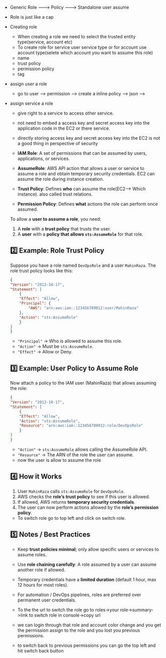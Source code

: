 * Generic Role ---> Policy ---> Standalone user assume
* Role is just like a cap
* Creating role
    * When creating a role we need to select the trusted entity type(service, account etc)
    * To create role for service user service type or for account use account type(selete which account you want to assume this role)
    * name
    * trust policy
    * permission policy
    * tag

* assign user a role
    * go to user --> permission --> create a inline policy --> json --> 

* assign service a role
    * give right to a service to access other service.
    * not need to embed a access key and secret access key into the application code in the EC2 or there service.
    * directly storing access key and secret access key into the EC2 is not a good thing in perspective of security

    * **IAM Role**: A set of permissions that can be assumed by users, applications, or services.
    * **AssumeRole**: AWS API action that allows a user or service to assume a role and obtain temporary security credentials.
        EC2 can assume the role during instance creation.
    * **Trust Policy**: Defines **who** can assume the role(EC2--> Which instance). also called trust relations.
    * **Permission Policy**: Defines **what** actions the role can perform once assumed.

    To allow a **user to assume a role**, you need:
    1. A **role** with a **trust policy** that trusts the user.
    2. A **user** with a **policy that allows `sts:AssumeRole`** for that role.

    ## 2️⃣ Example: Role Trust Policy
    Suppose you have a role named `DevOpsRole` and a user `MahinRaza`. The role trust policy looks like this:

    ```json
    {
    "Version": "2012-10-17",
    "Statement": [
        {
        "Effect": "Allow",
        "Principal": {
            "AWS": "arn:aws:iam::123456789012:user/MahinRaza"
        },
        "Action": "sts:AssumeRole"
        }
    ]
    }
    ```
    * `"Principal"` → Who is allowed to assume this role.
    * `"Action"` → Must be `sts:AssumeRole`.
    * `"Effect"` → Allow or Deny.

    ## 3️⃣ Example: User Policy to Assume Role
    Now attach a policy to the IAM user (MahinRaza) that allows assuming the role:

    ```json
    {
    "Version": "2012-10-17",
    "Statement": [
        {
        "Effect": "Allow",
        "Action": "sts:AssumeRole",
        "Resource": "arn:aws:iam::123456789012:role/DevOpsRole"
        }
    ]
    }
    ```

    * `"Action"` → `sts:AssumeRole` allows calling the AssumeRole API.
    * `"Resource"` → The ARN of the role the user can assume.
    * now the user is allow to assume the role

    ## 4️⃣ How it Works
    1. User `MahinRaza` calls `sts:AssumeRole` for `DevOpsRole`.
    2. AWS checks the **role’s trust policy** to see if this user is allowed.
    3. If allowed, AWS returns **temporary security credentials**.
    4. The user can now perform actions allowed by the **role’s permission policy**.

    * To switch role go to top left and click on switch role.

    ## 5️⃣ Notes / Best Practices
    * Keep **trust policies minimal**; only allow specific users or services to assume roles.
    * Use **role chaining carefully**: A role assumed by a user can assume another role if allowed.
    * Temporary credentials have a **limited duration** (default 1 hour, max 12 hours for most roles).
    * For automation / DevOps pipelines, roles are preferred over permanent user credentials.

    * To the the url to switch the role go to roles->your role->summary->link to switch role in console->copy url
    * we can login through that role and account color change and you get the permission assign to the role and you lost you previous permissions.
    * to switch back to previous permissions you can go the top left and hit switch back button
